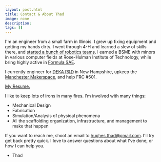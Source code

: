 ```yaml
---
layout: post.html
title: Contact & About Thad
image: none
description: 
tags: []
---
```


I'm an engineer from a small farm in Illinois. I grew up fixing equipment and getting my hands dirty. I went through 4-H and learned a slew of skills there, and [started a bunch of robotics teams](/comprobotics). I earned a BSME with minors in various computer fields at Rose-Hulman Institute of Technology, while bring highly active in [Formula SAE](/fsae).

I currently engineer for [DEKA R&D](https://www.dekaresearch.com) in New Hampshire, upkeep the [Manchester Makerspace](http://manchestermakerspace.org), and help FRC #501.

[My Resume.](/assets/resume.pdf)

I like to keep lots of irons in many fires. I'm involved with many things:

 * Mechanical Design
 * Fabrication
 * Simulation/Analysis of physical phenomena
 * All the scaffolding organization, infrastructure, and management to make that happen

If you want to reach me, shoot an email to [hughes.thad@gmail.com](mailto:hughes.thad@gmail.com). I'll try get back pretty quick. I love to answer questions about what I've done, or how I can help you.

- Thad
